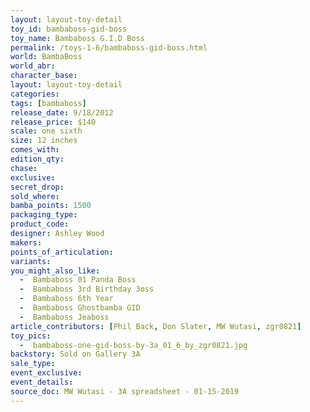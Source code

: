 ```yaml
---
layout: layout-toy-detail 
toy_id: bambaboss-gid-boss
toy_name: Bambaboss G.I.D Boss
permalink: /toys-1-6/bambaboss-gid-boss.html
world: BambaBoss
world_abr:
character_base: 
layout: layout-toy-detail
categories: 
tags: [bambaboss]
release_date: 9/18/2012
release_price: $140 
scale: one sixth
size: 12 inches
comes_with: 
edition_qty: 
chase: 
exclusive: 
secret_drop: 
sold_where: 
bamba_points: 1500
packaging_type: 
product_code:
designer: Ashley Wood
makers: 
points_of_articulation: 
variants: 
you_might_also_like: 
  -  Bambaboss 01 Panda Boss
  -  Bambaboss 3rd Birthday 3oss
  -  Bambaboss 6th Year
  -  Bambaboss Ghostbamba GID
  -  Bambaboss Jeaboss
article_contributors: [Phil Back, Don Slater, MW Wutasi, zgr0821]
toy_pics: 
  -  bambaboss-one-gid-boss-by-3a_01_6_by_zgr0821.jpg
backstory: Sold on Gallery 3A
sale_type: 
event_exclusive: 
event_details: 
source_doc: MW Wutasi - 3A spreadsheet - 01-15-2019
---
```

